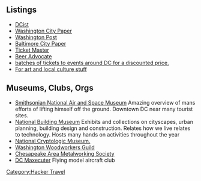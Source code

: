 ## Listings

- [DCist](http://dcist.com)
- [Washington City Paper](http://www.washingtoncitypaper.com)
- [Washington Post](http://www.washingtonpost.com)
- [Baltimore City Paper](http://www.baltimorecitypaper.com)
- [Ticket Master](http://www.ticketmaster.com)
- [Beer Advocate](http://www.beeradvocate.com)
- [batches of tickets to events around DC for a discounted
  price.](http://www.goldstar.com/events/browse/20201)
- [For art and local culture stuff](http://pinklineproject.com/)

## Museums, Clubs, Orgs

- [Smithsonian National Air and Space Museum](http://www.nasm.si.edu/)
  Amazing overview of mans efforts of lifting himself off the ground.
  Downtown DC near many tourist sites.
- [National Building Museum](http://www.nbm.org/) Exhibits and
  collections on cityscapes, urban planning, building design and
  construction. Relates how we live relates to technology. Hosts many
  hands on activities throughout the year
- [National Cryptologic
  Museum.](http://www.nsa.gov/about/cryptologic_heritage/museum/)
- [Washington Woodworkers
  Guild](http://www.washingtonwoodworkersguild.org/)
- [Chesapeake Area Metalworking Society](http://www.cams-club.org/)
- [DC Maxecuter](http://dcmaxecuter.org/) Flying model aircraft club

[Category:Hacker Travel](Category:Hacker_Travel "wikilink")